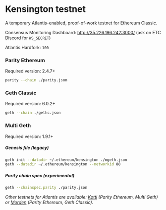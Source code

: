 # Kensington testnet

A temporary Atlantis-enabled, proof-of-work testnet for Ethereum Classic.

Consensus Monitoring Dashboard: http://35.226.196.242:3000/ (ask on ETC Discord for `WS_SECRET`)

Atlantis Hardfork: `100`

### Parity Ethereum

Required version: 2.4.7+

```bash
parity --chain ./parity.json
```

### Geth Classic

Required version: 6.0.2+

```bash
geth --chain ./gethc.json
```

### Multi Geth

Required version: 1.9.1+

##### Genesis file (legacy)

```bash
geth init --datadir ~/.ethereum/kensington ./mgeth.json
geth --datadir ~/.ethereum/kensington --networkid 88

```

##### Parity chain spec (experimental)

```bash
geth --chainspec.parity ./parity.json
```

_Other testnets for Atlantis are available: [Kotti](https://github.com/goerli/testnet#meta-data-kotti-classic) (Parity Ethereum, Multi Geth) or [Morden](https://github.com/eth-classic/morden) (Parity Ethereum, Geth Classic)._
